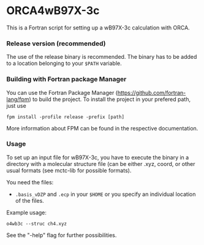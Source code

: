 # ORCA4wB97X-3c
This is a Fortran script for setting up a wB97X-3c calculation with ORCA.

### Release version (recommended)
The use of the release binary is recommended. The binary has to be added to a location belonging to your `$PATH` variable.

### Building with Fortran package Manager
You can use the Fortran Package Manager (https://github.com/fortran-lang/fpm) to build the project.
To install the project in your prefered path, just use 
```
fpm install -profile release -prefix [path]
```
More information about FPM can be found in the respective documentation.

### Usage
To set up an input file for wB97X-3c, you have to execute the binary in a directory with a molecular structure file (can be either .xyz, coord, or other usual formats (see mctc-lib for possible formats).

You need the files:
- `.basis_vDZP` and `.ecp` in your `$HOME` or you specify an individual location of the files.

Example usage:

```
o4wb3c --struc ch4.xyz
```

See the "-help" flag for further possibilities.
